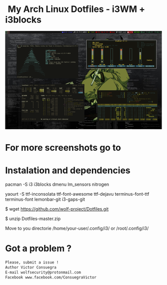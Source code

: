 <pre id="taag_font_DeltaCorpsPriest1" style="float:left;" class="fig-ansi" contenteditable="true"> </pre>
# My Arch Linux Dotfiles - i3WM + i3blocks

![I3][screenshot1]

[screenshot1]:https://github.com/wolf-project/Dotfiles/blob/master/screenshots/screenshootrefresh.png

# For more screenshots go to 

[screenshots]:(https://github.com/wolf-project/Dotfiles/blob/master/screenshots)

# Instalation and dependencies

pacman -S i3 i3blocks dmenu lm_sensors nitrogen

yaourt -S ttf-inconsolata ttf-font-awesome ttf-dejavu terminus-font-ttf terminus-font lemonbar-git i3-gaps-git
	
$ wget https://github.com/wolf-project/Dotfiles.git

$ unzip Dotfiles-master.zip

Move to you directorie /home/your-user/.config/i3/  or /root/.config/i3/


# Got a problem ? 

	Please, submit a issue !
	Author Victor Consuegra
	E-mail wolfsecurity@protonmail.com
	Facebook www.facebook.com/ConsuegraVictor
